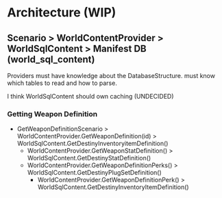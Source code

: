 # Architecture (WIP)

## Scenario > WorldContentProvider > WorldSqlContent > Manifest DB (world_sql_content)


Providers must have knowledge about the DatabaseStructure. 
must know which tables to read and how to parse.


I think WorldSqlContent should own caching (UNDECIDED)





### Getting Weapon Definition

- GetWeaponDefinitionScenario > WorldContentProvider.GetWeaponDefinition(id) > WorldSqlContent.GetDestinyInventoryitemDefinition()
  - WorldContentProvider.GetWeaponStatDefinition() > WorldSqlContent.GetDestinyStatDefinition()
  - WorldContentProvider.GetWeaponDefinitionPerks() > WorldSqlContent.GetDestinyPlugSetDefinition()
    - WorldContentProvider.GetWeaponDefinitionPerk() > WorldSqlContent.GetDestinyInventoryItemDefinition()


